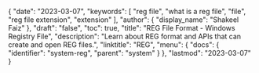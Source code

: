 {
  "date": "2023-03-07",
  "keywords": [
    "reg file",
    "what is a reg file",
    "file",
    "reg file extension",
    "extension"
  ],
  "author": {
    "display_name": "Shakeel Faiz"
  },
  "draft": "false",
  "toc": true,
  "title": "REG File Format - Windows Registry File",
  "description": "Learn about REG format and APIs that can create and open REG files.",
  "linktitle": "REG",
  "menu": {
    "docs": {
      "identifier": "system-reg",
      "parent": "system"
    }
  },
  "lastmod": "2023-03-07"
}
